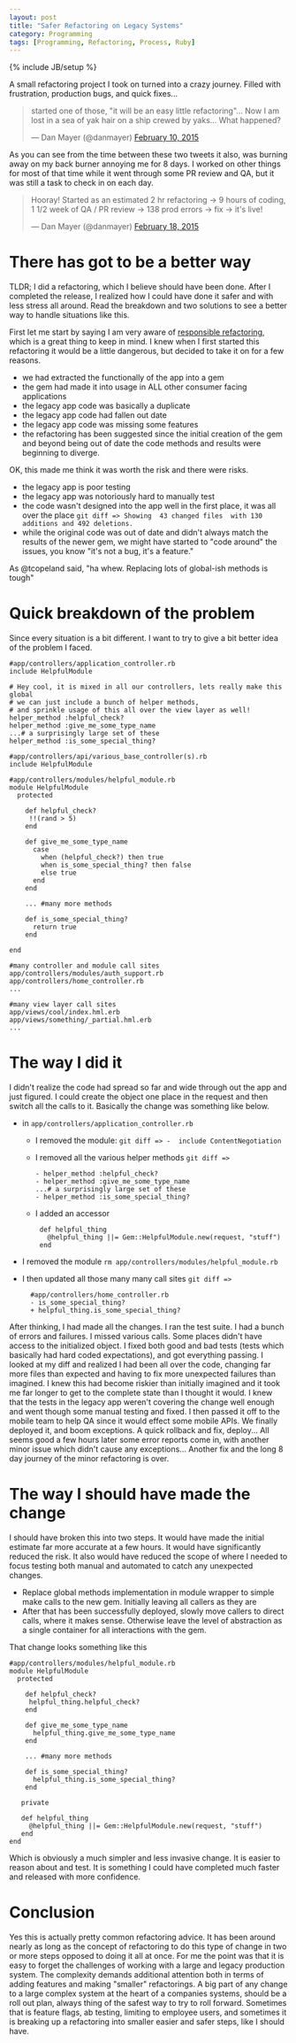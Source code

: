 ```yaml
---
layout: post
title: "Safer Refactoring on Legacy Systems"
category: Programming
tags: [Programming, Refactoring, Process, Ruby]
---
```

{% include JB/setup %}


A small refactoring project I took on turned into a crazy journey. Filled with frustration, production bugs, and quick fixes...

<blockquote class="twitter-tweet" lang="en"><p>started one of those, &quot;it will be an easy little refactoring&quot;… Now I am lost in a sea of yak hair on a ship crewed by yaks… What happened?</p>&mdash; Dan Mayer (@danmayer) <a href="https://twitter.com/danmayer/status/564940251911557120">February 10, 2015</a></blockquote>

As you can see from the time between these two tweets it also, was burning away on my back burner annoying me for 8 days. I worked on other things for most of that time while it went through some PR review and QA, but it was still a task to check in on each day.

<blockquote class="twitter-tweet" lang="en"><p>Hooray! Started as an estimated 2 hr refactoring -&gt; 9 hours of coding, 1 1/2 week of QA / PR review -&gt; 138 prod errors -&gt; fix -&gt; it&#39;s live!</p>&mdash; Dan Mayer (@danmayer) <a href="https://twitter.com/danmayer/status/568114276344336384">February 18, 2015</a></blockquote>

# There has got to be a better way

TLDR; I did a refactoring, which I believe should have been done. After I completed the release, I realized how I could have done it safer and with less stress all around. Read the breakdown and two solutions to see a better way to handle situations like this.

First let me start by saying I am very aware of [responsible refactoring](http://naildrivin5.com/blog/2013/08/08/responsible-refactoring.html), which is a great thing to keep in mind. I knew when I first started this refactoring it would be a little dangerous, but decided to take it on for a few reasons.

* we had extracted the functionally of the app into a gem
* the gem had made it into usage in ALL other consumer facing applications
* the legacy app code was basically a duplicate
* the legacy app code had fallen out date
* the legacy app code was missing some features
* the refactoring has been suggested since the initial creation of the gem and beyond being out of date the code methods and results were beginning to diverge.

OK, this made me think it was worth the risk and there were risks.

* the legacy app is poor testing
* the legacy app was notoriously hard to manually test
* the code wasn't designed into the app well in the first place, it was all over the place `git diff => Showing  43 changed files  with 130 additions and 492 deletions.`
* while the original code was out of date and didn't always match the results of the newer gem, we might have started to "code 
around" the issues, you know "it's not a bug, it's a feature."

As @tcopeland said, "ha whew. Replacing lots of global-ish methods is tough"

# Quick breakdown of the problem

Since every situation is a bit different. I want to try to give a bit better idea of the problem I faced.

    #app/controllers/application_controller.rb
    include HelpfulModule
    
    # Hey cool, it is mixed in all our controllers, lets really make this global
    # we can just include a bunch of helper methods,
    # and sprinkle usage of this all over the view layer as well!
    helper_method :helpful_check?
    helper_method :give_me_some_type_name
    ...# a surprisingly large set of these
    helper_method :is_some_special_thing?
    
    #app/controllers/api/various_base_controller(s).rb
    include HelpfulModule
    
    #app/controllers/modules/helpful_module.rb
    module HelpfulModule
      protected
    
    	def helpful_check?
    	 !!(rand > 5)
    	end
    	
    	def give_me_some_type_name
    	  case
       	    when (helpful_check?) then true
            when is_some_special_thing? then false
            else true
          end
    	end
    
    	... #many more methods
    	
    	def is_some_special_thing?
    	  return true
    	end
    
    end
    
    #many controller and module call sites
    app/controllers/modules/auth_support.rb
    app/controllers/home_controller.rb
    ...
    
    #many view layer call sites
    app/views/cool/index.hml.erb
    app/views/something/_partial.hml.erb
    ...

# The way I did it

I didn't realize the code had spread so far and wide through out the app and just figured. I could create the object one place in the request and then switch all the calls to it. Basically the change was something like below.

* in `app/controllers/application_controller.rb`
  * I removed the module: `git diff => -  include ContentNegotiation`
  * I removed all the various helper methods `git diff =>`
  
        - helper_method :helpful_check?
        - helper_method :give_me_some_type_name
        ...# a surprisingly large set of these
        - helper_method :is_some_special_thing?
        
  * I added an accessor
  
         def helpful_thing
           @helpful_thing ||= Gem::HelpfulModule.new(request, "stuff")
         end
    
* I removed the module `rm app/controllers/modules/helpful_module.rb`
* I then updated all those many many call sites `git diff =>`
  
        #app/controllers/home_controller.rb
        - is_some_special_thing?
        + helpful_thing.is_some_special_thing?

After thinking, I had made all the changes. I ran the test suite. I had a bunch of errors and failures. I missed various calls. Some places didn't have access to the initialized object. I fixed both good and bad tests (tests which basically had hard coded expectations), and got everything passing. I looked at my diff and realized I had been all over the code, changing far more files than expected and having to fix more unexpected failures than imagined. I knew this had become riskier than initially imagined and it took me far longer to get to the complete state than I thought it would. I knew that the tests in the legacy app weren't covering the change well enough and went though some manual testing and fixed. I then passed it off to the mobile team to help QA since it would effect some mobile APIs. We finally deployed it, and boom exceptions. A quick rollback and fix, deploy... All seems good a few hours later some error reports come in, with another minor issue which didn't cause any exceptions... Another fix and the long 8 day journey of the minor refactoring is over. 

# The way I should have made the change

I should have broken this into two steps. It would have made the initial estimate far more accurate at a few hours. It would have significantly reduced the risk. It also would have reduced the scope of where I needed to focus testing both manual and automated to catch any unexpected changes.

* Replace global methods implementation in module wrapper to simple make calls to the new gem. Initially leaving all callers as they are
* After that has been successfully deployed, slowly move callers to direct calls, where it makes sense. Otherwise leave the level of abstraction as a single container for all interactions with the gem.

That change looks something like this

    #app/controllers/modules/helpful_module.rb
    module HelpfulModule
      protected
    
    	def helpful_check?
    	 helpful_thing.helpful_check?
    	end
    	
    	def give_me_some_type_name
    	  helpful_thing.give_me_some_type_name
    	end
    
    	... #many more methods
    	
    	def is_some_special_thing?
    	  helpful_thing.is_some_special_thing?
    	end

       private
       
       def helpful_thing
         @helpful_thing ||= Gem::HelpfulModule.new(request, "stuff")
       end
    end

Which is obviously a much simpler and less invasive change. It is easier to reason about and test. It is something I could have completed much faster and released with more confidence.

# Conclusion

Yes this is actually pretty common refactoring advice. It has been around nearly as long as the concept of refactoring to do this type of change in two or more steps opposed to doing it all at once. For me the point was that it is easy to forget the challenges of working with a large and legacy production system. The complexity demands additional attention both in terms of adding features and making "smaller" refactorings. A big part of any change to a large complex system at the heart of a companies systems, should be a roll out plan, always thing of the safest way to try to roll forward. Sometimes that is feature flags, ab testing, limiting to employee users, and sometimes it is breaking up a refactoring into smaller easier and safer steps, like I should have.
